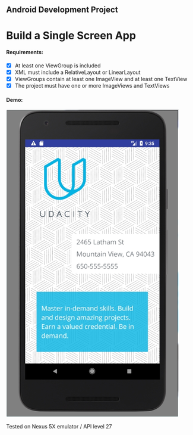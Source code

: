 ## Android Development Project
# Build a Single Screen App

#### Requirements:
- [x] At least one ViewGroup is included
- [x] XML must include a RelativeLayout or LinearLayout
- [x] ViewGroups contain at least one ImageView and at least one TextView
- [x] The project must have one or more ImageViews and TextViews

#### Demo:

![screen](https://github.com/evanca/ABND_P1/blob/master/2018-02-19-Android%20Emulator%20-%20Nexus_5X_API_27_5554.jpg?raw=true)

Tested on Nexus 5X emulator / API level 27
